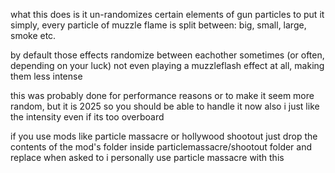 what this does is it un-randomizes certain elements of gun particles
to put it simply, every particle of muzzle flame is split between:
big, small, large, smoke etc.

by default those effects randomize between eachother sometimes (or often, depending on your luck) not even playing a muzzleflash effect at all, making them less intense

this was probably done for performance reasons or to make it seem more random, but it is 2025 so you should be able to handle it now
also i just like the intensity even if its too overboard

if you use mods like particle massacre or hollywood shootout just drop the contents of the mod's folder inside particlemassacre/shootout folder and replace when asked to
i personally use particle massacre with this